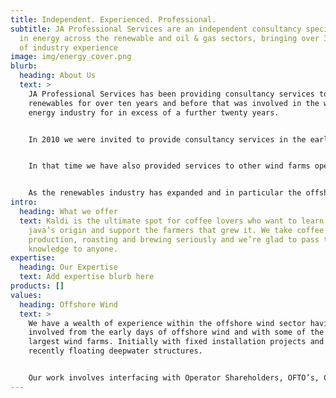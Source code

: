 ```yaml
---
title: Independent. Experienced. Professional.
subtitle: JA Professional Services are an independent consultancy specialising
  in energy across the renewable and oil & gas sectors, bringing over 30 years
  of industry experience
image: img/energy_cover.png
blurb:
  heading: About Us
  text: >
    JA Professional Services has been providing consultancy services to
    renewables for over ten years and before that was involved in the wider
    energy industry for in excess of a further twenty years.


    In 2010 we were invited to provide consultancy services in the early stages of what was to become the world’s largest wind farm, something that we continue to be involved with during the operations & maintenance phase.


    In that time we have also provided services to other wind farms operators and shareholders, ranging from early stage planning through to O&M support.


    As the renewables industry has expanded and in particular the offshore wind industry has developed worldwide, we have become involved in multinational projects for international clients.
intro:
  heading: What we offer
  text: Kaldi is the ultimate spot for coffee lovers who want to learn about their
    java’s origin and support the farmers that grew it. We take coffee
    production, roasting and brewing seriously and we’re glad to pass that
    knowledge to anyone.
expertise:
  heading: Our Expertise
  text: Add expertise blurb here
products: []
values:
  heading: Offshore Wind
  text: >
    We have a wealth of experience within the offshore wind sector having been
    involved from the early days of offshore wind and with some of the world’s
    largest wind farms. Initially with fixed installation projects and more
    recently floating deepwater structures.


    Our work involves interfacing with Operator Shareholders, OFTO’s, Contractors and Manufacturers, together with numerous specialist consultants such as Marine Warranty, and also Consenting bodies such as the MMO.
---
```

